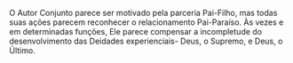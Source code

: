 ﻿O Autor Conjunto parece ser motivado pela parceria Pai-Filho, mas todas suas ações parecem reconhecer o relacionamento Pai-Paraíso. Às vezes e em determinadas funções, Ele parece compensar a incompletude do desenvolvimento das Deidades experienciais- Deus, o Supremo, e Deus, o Último.